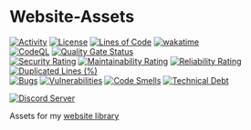 # Website-Assets
[![Activity](https://img.shields.io/github/commit-activity/m/Mephisto5558/Website-Assets)](https://github.com/Mephisto5558/Website-Assets/pulse)
[![License](https://img.shields.io/github/license/Mephisto5558/Website-Assets)](https://github.com/Mephisto5558/Website-Assets/blob/main/LICENSE)
[![Lines of Code](https://sonarcloud.io/api/project_badges/measure?project=Mephisto5558_Website-Assets&metric=ncloc)](https://sonarcloud.io/component_measures?metric=ncloc&id=Mephisto5558_Website-Assets)
[![wakatime](https://wakatime.com/badge/github/Mephisto5558/Website-Assets.svg)](https://wakatime.com/badge/github/Mephisto5558/Website-Assets)<br>
[![CodeQL](https://github.com/Mephisto5558/Website-Assets/actions/workflows/github-code-scanning/codeql/badge.svg)](https://github.com/Mephisto5558/Website-Assets/actions/workflows/github-code-scanning/codeql)
[![Quality Gate Status](https://sonarcloud.io/api/project_badges/measure?project=Mephisto5558_Website-Assets&metric=alert_status)](https://sonarcloud.io/summary/new_code?id=Mephisto5558_Website-Assets)<br>
[![Security Rating](https://sonarcloud.io/api/project_badges/measure?project=Mephisto5558_Website-Assets&metric=security_rating)](https://sonarcloud.io/component_measures?metric=Security&id=Mephisto5558_Website-Assets)
[![Maintainability Rating](https://sonarcloud.io/api/project_badges/measure?project=Mephisto5558_Website-Assets&metric=sqale_rating)](https://sonarcloud.io/component_measures?metric=Maintainability&id=Mephisto5558_Website-Assets)
[![Reliability Rating](https://sonarcloud.io/api/project_badges/measure?project=Mephisto5558_Website-Assets&metric=reliability_rating)](https://sonarcloud.io/component_measures?metric=Reliability&id=Mephisto5558_Website-Assets)
[![Duplicated Lines (%)](https://sonarcloud.io/api/project_badges/measure?project=Mephisto5558_Website-Assets&metric=duplicated_lines_density)](https://sonarcloud.io/component_measures?metric=Duplications&id=Mephisto5558_Website-Assets)<br>
[![Bugs](https://sonarcloud.io/api/project_badges/measure?project=Mephisto5558_Website-Assets&metric=bugs)](https://sonarcloud.io/summary/new_code?id=Mephisto5558_Website-Assets)
[![Vulnerabilities](https://sonarcloud.io/api/project_badges/measure?project=Mephisto5558_Website-Assets&metric=vulnerabilities)](https://sonarcloud.io/summary/new_code?id=Mephisto5558_Website-Assets)
[![Code Smells](https://sonarcloud.io/api/project_badges/measure?project=Mephisto5558_Website-Assets&metric=code_smells)](https://sonarcloud.io/summary/new_code?id=Mephisto5558_Website-Assets)
[![Technical Debt](https://sonarcloud.io/api/project_badges/measure?project=Mephisto5558_Website-Assets&metric=sqale_index)](https://sonarcloud.io/summary/new_code?id=Mephisto5558_Website-Assets)

[![Discord Server](https://discord.com/api/guilds/1011956895529041950/widget.png?style=shield)](https://discord.com/invite/yWwGTeppjR)


Assets for my [website library](https://github.com/Mephisto5558/Bot-Website)
